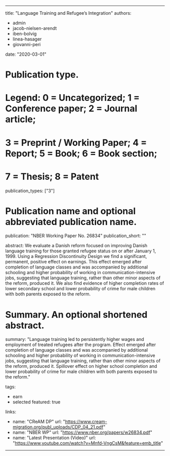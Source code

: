 
---
title: "Language Training and Refugee’s Integration"
authors: 
- admin
- jacob-nielsen-arendt
- iben-bolvig
- linea-hasager
- giovanni-peri

date: "2020-03-01"

# Publication type.
# Legend: 0 = Uncategorized; 1 = Conference paper; 2 = Journal article;
# 3 = Preprint / Working Paper; 4 = Report; 5 = Book; 6 = Book section;
# 7 = Thesis; 8 = Patent
publication_types: ["3"]

# Publication name and optional abbreviated publication name.
publication: "NBER Working Paper No. 26834"
publication_short: ""

abstract: We evaluate a Danish reform focused on improving Danish language training for those granted refugee  status  on  or  after  January  1,  1999.   Using  a  Regression  Discontinuity  Design  we  find  a significant,  permanent,  positive effect on earnings. This effect emerged after completion of language classes and was accompanied by additional schooling and higher probability of working in communication-intensive jobs, suggesting that language training, rather than other minor aspects of the reform, produced it. We also find evidence of higher completion rates of lower secondary school and lower probability of crime for male children with both parents exposed to the reform.

# Summary. An optional shortened abstract.
summary: "Language training led to persistently higher wages and employment of treated refugees after the program. Effect emerged after completion of language classes and was accompanied by additional schooling and higher probability of working in communication-intensive jobs, suggesting that language training, rather than other minor aspects of the reform, produced it. Spillover effect on higher school completion and lower probability of crime for male children with both parents exposed to the reform."

tags:
- earn
- selected
featured: true

links:
  - name: "CReAM DP"
    url: "https://www.cream-migration.org/publ_uploads/CDP_04_21.pdf"
  - name: "NBER WP"
    url: "https://www.nber.org/papers/w26834.pdf"
  - name: "Latest Presentation (Video)"
    url: "https://www.youtube.com/watch?v=Mnfd-VngCsM&feature=emb_title"




---
